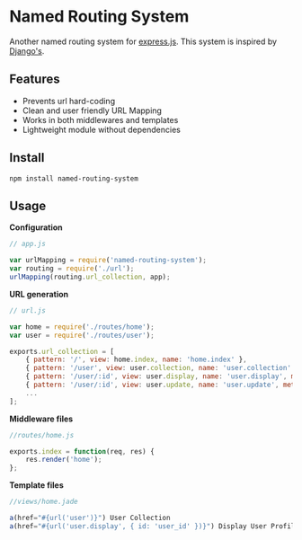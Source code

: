 # Named Routing System
Another named routing system for [express.js](http://expressjs.com/). This system is inspired by [Django's](https://docs.djangoproject.com/en/dev/topics/http/urls/).

## Features

* Prevents url hard-coding
* Clean and user friendly URL Mapping
* Works in both middlewares and templates
* Lightweight module without dependencies

## Install

```
npm install named-routing-system
```

## Usage

**Configuration**

```javascript
// app.js

var urlMapping = require('named-routing-system');
var routing = require('./url');
urlMapping(routing.url_collection, app);
```

**URL generation**

```javascript
// url.js

var home = require('./routes/home');
var user = require('./routes/user');

exports.url_collection = [
    { pattern: '/', view: home.index, name: 'home.index' },
    { pattern: '/user', view: user.collection, name: 'user.collection' },
    { pattern: '/user/:id', view: user.display, name: 'user.display', methods: ['get'] },
    { pattern: '/user/:id', view: user.update, name: 'user.update', methods: ['post'] },
    ...
];
```

**Middleware files**

```javascript
//routes/home.js

exports.index = function(req, res) {
    res.render('home');
};
```

**Template files**

```javascript
//views/home.jade

a(href="#{url('user')}") User Collection
a(href="#{url('user.display', { id: 'user_id' })}") Display User Profile
```
